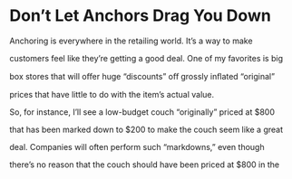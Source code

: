 # Don’t Let Anchors Drag You Down

Anchoring is everywhere in the retailing world. It’s a way to make

customers feel like they’re getting a good deal. One of my favorites is big

box stores that will oﬀer huge “discounts” oﬀ grossly inﬂated “original”

prices that have little to do with the item’s actual value.

So, for instance, I’ll see a low-budget couch “originally” priced at $800

that has been marked down to $200 to make the couch seem like a great

deal. Companies will often perform such “markdowns,” even though

there’s no reason that the couch should have been priced at $800 in the